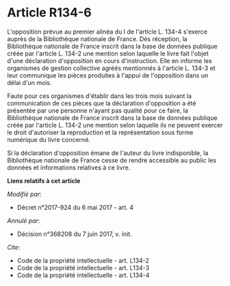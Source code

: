 # Article R134-6

L'opposition prévue au premier alinéa du I de l'article L. 134-4 s'exerce auprès de la Bibliothèque nationale de France. Dès
réception, la Bibliothèque nationale de France inscrit dans la base de données publique créée par l'article L. 134-2 une
mention selon laquelle le livre fait l'objet d'une déclaration d'opposition en cours d'instruction. Elle en informe les
organismes de gestion collective agréés mentionnés à l'article L. 134-3 et leur communique les pièces produites à l'appui de
l'opposition dans un délai d'un mois.

Faute pour ces organismes d'établir dans les trois mois suivant la communication de ces pièces que la déclaration
d'opposition a été présentée par une personne n'ayant pas qualité pour ce faire, la Bibliothèque nationale de France inscrit
dans la base de données publique créée par l'article L. 134-2 une mention selon laquelle ils ne peuvent exercer le droit
d'autoriser la reproduction et la représentation sous forme numérique du livre concerné.

Si la déclaration d'opposition émane de l'auteur du livre indisponible, la Bibliothèque nationale de France cesse de rendre
accessible au public les données et informations relatives à ce livre.

**Liens relatifs à cet article**

_Modifié par_:

  - Décret n°2017-924 du 6 mai 2017 - art. 4

_Annulé par_:

  - Décision n°368208 du 7 juin 2017, v. init.

_Cite_:

  - Code de la propriété intellectuelle - art. L134-2
  - Code de la propriété intellectuelle - art. L134-3
  - Code de la propriété intellectuelle - art. L134-4
